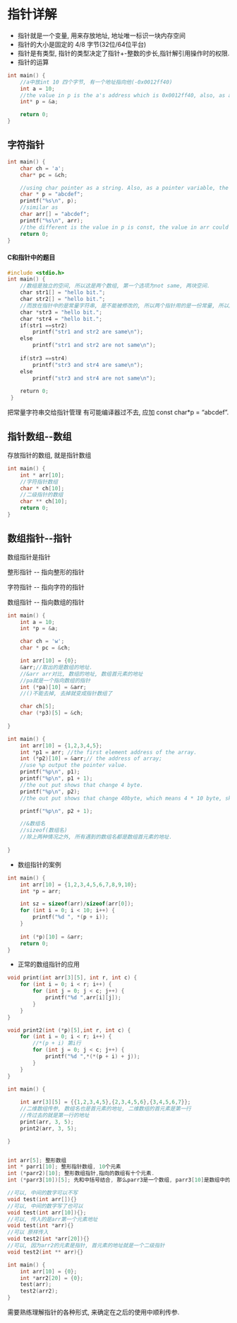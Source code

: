 <!--
 * @Author: Haitian Li
 * @Date: 2021-02-28 13:11:26
 * @LastEditors: Haitian Li
 * @LastEditTime: 2021-03-01 19:19:43
 * @Description: I do not wish to be horny anymore,
 *               I just want to be happy.
-->


# 指针详解

* 指针就是一个变量, 用来存放地址, 地址唯一标识一块内存空间
* 指针的大小是固定的 4/8 字节(32位/64位平台)
* 指针是有类型, 指针的类型决定了指针+-整数的步长,指针解引用操作时的权限.
* 指针的运算
  

```c++
int main() {
    //a中放int 10 四个字节, 有一个地址指向他(-0x0012ff40)
    int a = 10;
    //the value in p is the a's address which is 0x0012ff40, also, as a variable, p has address such as &p.
    int* p = &a;

    return 0;
}
```
## 字符指针

```c++
int main() {
    char ch = 'a';
    char* pc = &ch;

    //using char pointer as a string. Also, as a pointer variable, the following statement is not to put the string into the pointer variable, but put the first char address of the string into the pointer.
    char * p = "abcdef";
    printf("%s\n", p);
    //similar as
    char arr[] = "abcdef";
    printf("%s\n", arr);
    //the different is the value in p is const, the value in arr could be changed, since it is an array.
    return 0;
}
```

#### C和指针中的题目

```c++
#include <stdio.h>
int main() {
    //数组是独立的空间, 所以这是两个数组, 第一个选项为not same, 两块空间.
    char str1[] = "hello bit.";
    char str2[] = "hello bit.";
    //而放在指针中的是常量字符串, 是不能被修改的, 所以两个指针用的是一份常量, 所以两个指针存的地址相同.
    char *str3 = "hello bit.";
    char *str4 = "hello bit.";
    if(str1 ==str2)
        printf("str1 and str2 are same\n");
    else
        printf("str1 and str2 are not same\n");
       
    if(str3 ==str4) 
        printf("str3 and str4 are same\n");
    else
        printf("str3 and str4 are not same\n");
       
    return 0; 
 }
```

把常量字符串交给指针管理 有可能编译器过不去, 应加 const char*p = “abcdef”.

## 指针数组--数组

存放指针的数组, 就是指针数组

```c++
int main() {
    int * arr[10];
    //字符指针数组
    char * ch[10];
    //二级指针的数组
    char ** ch[10];
    return 0;
}

```

## 数组指针--指针

数组指针是指针

整形指针 -- 指向整形的指针

字符指针 -- 指向字符的指针

数组指针 -- 指向数组的指针

```c++
int main() {
    int a = 10;
    int *p = &a;

    char ch = 'w';
    char * pc = &ch;

    int arr[10] = {0};
    &arr;//取出的是数组的地址.
    //&arr arr对比, 数组的地址, 数组首元素的地址
    //pa就是一个指向数组的指针
    int (*pa)[10] = &arr;
    //()不能去掉, 去掉就变成指针数组了

    char ch[5];
    char (*p3)[5] = &ch;
    
}
```

```c++
int main() {
    int arr[10] = {1,2,3,4,5};
    int *p1 = arr; //the first element address of the array.
    int (*p2)[10] = &arr;// the address of array;
    //use %p output the pointer value.
    printf("%p\n", p1);
    printf("%p\n", p1 + 1);
    //the out put shows that change 4 byte.
    printf("%p\n", p2);
    //the out put shows that change 40byte, which means 4 * 10 byte, skip the whole array.

    printf("%p\n", p2 + 1);

    //&数组名
    //sizeof(数组名)
    //除上两种情况之外, 所有遇到的数组名都是数组首元素的地址.
    
}
```

* 数组指针的案例
```c++
int main() {
    int arr[10] = {1,2,3,4,5,6,7,8,9,10};
    int *p = arr;

    int sz = sizeof(arr)/sizeof(arr[0]);
    for (int i = 0; i < 10; i++) {
        printf("%d ", *(p + i));
    }
    
    int (*p)[10] = &arr;
    return 0;
}
```
* 正常的数组指针的应用

```c++
void print(int arr[3][5], int r, int c) {
    for (int i = 0; i < r; i++) {
        for (int j = 0; j < c; j++) {
            printf("%d ",arr[i][j]);
        }
    }
}

void print2(int (*p)[5],int r, int c) {
    for (int i = 0; i < r; i++) {
        //*(p + i) 第i行
        for (int j = 0; j < c; j++) {
            printf("%d ",*(*(p + i) + j));
        }
    }    
}

int main() {
    
    int arr[3][5] = {{1,2,3,4,5},{2,3,4,5,6},{3,4,5,6,7}};
    //二维数组传参, 数组名也是首元素的地址, 二维数组的首元素是第一行
    //传过去的就是第一行的地址
    print(arr, 3, 5);
    print2(arr, 3, 5);

}


int arr[5]; 整形数组
int * parr1[10]; 整形指针数组, 10个元素
int (*parr2)[10]; 整形数组指针,指向的数组有十个元素.
int (*parr3[10])[5]; 先和中括号结合, 那么parr3是一个数组, parr3[10]是数组中的一个元素, 而这里的每个元素是一个数组指针, parr3是存放数组指针的数组.

```
```c++
//可以, 中间的数字可以不写
void test(int arr[]){}
//可以, 中间的数字写了也可以
void test(int arr[10]){};
//可以, 传入的是arr第一个元素地址
void test(int *arr){}
//可以 原样传入
void test2(int *arr[20]){}
//可以, 因为arr2的元素是指针, 首元素的地址就是一个二级指针
void test2(int ** arr){}

int main() {
    int arr[10] = {0};
    int *arr2[20] = {0};
    test(arr);
    test2(arr2);
}
```

需要熟练理解指针的各种形式, 来确定在之后的使用中顺利传参.






